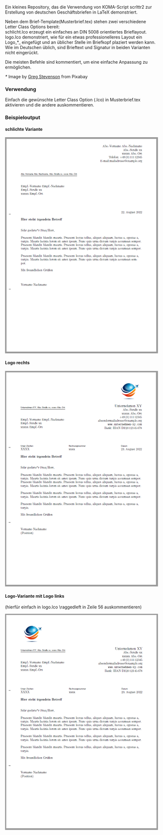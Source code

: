 Ein kleines Repository, das die Verwendung von KOMA-Script scrlttr2 zur Erstellung von deutschen Geschäftsbriefen in LaTeX demonstriert.

Neben dem Brief-Template(Musterbrief.tex) stehen zwei verschiedene Letter Class Options bereit:  
schlicht.lco erzeugt ein einfaches an DIN 5008 orientiertes Brieflayout. 
logo.lco demonstriert, wie für ein etwas professionelleres Layout ein Logo_\*_ eingefügt und an üblicher Stelle im Briefkopf plaziert werden kann.
Wie im Deutschen üblich, sind Brieftext und Signatur in beiden Varianten nicht eingerückt.

Die meisten Befehle sind kommentiert, um eine einfache Anpassung zu ermöglichen.

_\*_ Image by [Greg Stevenson](https://pixabay.com/users/photos_greg-21117672/) from Pixabay

### Verwendung

Einfach die gewünschte Letter Class Option (.lco) in Musterbrief.tex aktivieren und die andere auskommentieren. 

### Beispieloutput 

#### schlichte Variante

![A test image](Output/schlicht2.png)

#### Logo rechts

![A test image](Output/logo2.png)

#### Logo-Variante mit Logo links

(hierfür einfach in logo.lco \raggedleft in Zeile 56 auskommentieren)

![A test image](Output/logo_links.png)